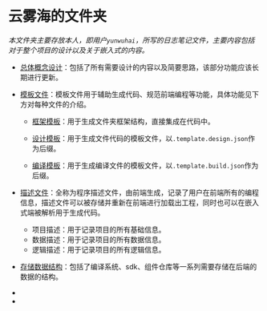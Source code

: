 # 云雾海的文件夹

*本文件夹主要存放本人，即用户`yunwuhai`，所写的日志笔记文件，主要内容包括对于整个项目的设计以及关于嵌入式的内容。*

- [总体概念设计](./总体概念设计.md)：包括了所有需要设计的内容以及简要思路，该部分功能应该长期进行更新。

- [模板文件](./模板文件.md)：模板文件用于辅助生成代码、规范前端编程等功能，具体功能见下方对每种文件的介绍。
  
  - [框架模板](./模板文件_框架模板设计.md)：用于生成文件夹框架结构，直接集成在代码中。
  
  - [设计模板](./模板文件_设计模板设计.md)：用于生成文件代码的模板文件，以`.template.design.json`作为后缀。
  
  - [编译模板](./模板文件_编译模板设计.md)：用于生成编译文件的模板文件，以`.template.build.json`作为后缀。

- [描述文件](./描述文件.md)：全称为程序描述文件，由前端生成，记录了用户在前端所有的编程信息，描述文件可以被存储并重新在前端进行加载出工程，同时也可以在嵌入式端被解析用于生成代码。
  
  - 项目描述：用于记录项目的所有基础信息。
  - 数据描述：用于记录项目的所有数据信息。
  - 逻辑描述：用于记录项目的所有逻辑信息。

- [存储数据结构](./存储数据结构设计.md)：包括了编译系统、sdk、组件仓库等一系列需要存储在后端的数据的结构。

- 

- 
